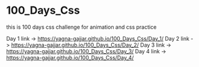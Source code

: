 # 100_Days_Css
this is 100 days css challenge for animation and css practice 

Day 1 link -> https://yagna-gajjar.github.io/100_Days_Css/Day_1/
Day 2 link -> https://yagna-gajjar.github.io/100_Days_Css/Day_2/
Day 3 link -> https://yagna-gajjar.github.io/100_Days_Css/Day_3/
Day 4 link -> https://yagna-gajjar.github.io/100_Days_Css/Day_4/
